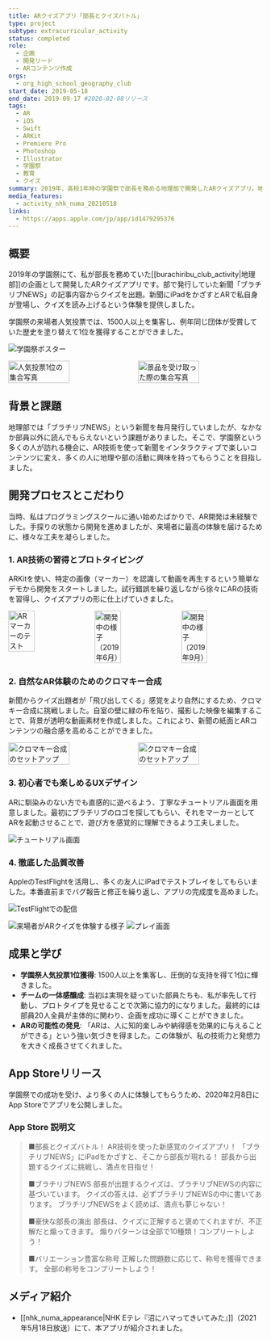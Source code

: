 ```yaml
---
title: ARクイズアプリ「部長とクイズバトル」
type: project
subtype: extracurricular_activity
status: completed
role:
  - 企画
  - 開発リード
  - ARコンテンツ作成
orgs:
  - org_high_school_geography_club
start_date: 2019-05-18
end_date: 2019-09-17 #2020-02-08リリース
tags:
  - AR
  - iOS
  - Swift
  - ARKit
  - Premiere Pro
  - Photoshop
  - Illustrator
  - 学園祭
  - 教育
  - クイズ
summary: 2019年、高校1年時の学園祭で部長を務める地理部で開発したARクイズアプリ。地理部の新聞「ブラチリブNEWS」にiPadをかざすとARで筆者が現れてクイズを出す仕組み。1500人以上を集客し、学園祭の人気投票で1位を獲得、後にApp Storeでも公開した。
media_features:
  - activity_nhk_numa_20210518
links:
  - https://apps.apple.com/jp/app/id1479295376
---
```

## 概要

2019年の学園祭にて、私が部長を務めていた[[burachiribu_club_activity|地理部]]の企画として開発したARクイズアプリです。部で発行していた新聞「ブラチリブNEWS」の記事内容からクイズを出題。新聞にiPadをかざすとARで私自身が登場し、クイズを読み上げるという体験を提供しました。

学園祭の来場者人気投票では、1500人以上を集客し、例年同じ団体が受賞していた歴史を塗り替えて1位を獲得することができました。

![学園祭ポスター](../../../linked_assets/20_Activities/burachiribu_club_activity/assets/gakuensai_poster_quizbattle.jpg)
<div style="display: flex; gap: 10px;">
    <img src="../../../linked_assets/10_Projects/Personal/ar_quiz_battle/assets/award_group_photo_1.jpg" alt="人気投票1位の集合写真" width="49%">
    <img src="../../../linked_assets/10_Projects/Personal/ar_quiz_battle/assets/award_group_photo_2_with_prize.jpg" alt="景品を受け取った際の集合写真" width="49%">
</div>

## 背景と課題

地理部では「ブラチリブNEWS」という新聞を毎月発行していましたが、なかなか部員以外に読んでもらえないという課題がありました。そこで、学園祭という多くの人が訪れる機会に、AR技術を使って新聞をインタラクティブで楽しいコンテンツに変え、多くの人に地理や部の活動に興味を持ってもらうことを目指しました。

## 開発プロセスとこだわり

当時、私はプログラミングスクールに通い始めたばかりで、AR開発は未経験でした。手探りの状態から開発を進めましたが、来場者に最高の体験を届けるために、様々な工夫を凝らしました。

### 1. AR技術の習得とプロトタイピング
ARKitを使い、特定の画像（マーカー）を認識して動画を再生するという簡単なデモから開発をスタートしました。試行錯誤を繰り返しながら徐々にARの技術を習得し、クイズアプリの形に仕上げていきました。

<div style="display: flex; gap: 10px;">
    <img src="../../../linked_assets/10_Projects/Personal/ar_quiz_battle/assets/ar_marker_test.jpg" alt="ARマーカーのテスト" width="32%">
    <img src="../../../linked_assets/10_Projects/Personal/ar_quiz_battle/assets/dev_snapshot_201906.jpg" alt="開発中の様子（2019年6月）" width="32%">
    <img src="../../../linked_assets/10_Projects/Personal/ar_quiz_battle/assets/dev_snapshot_201909.jpg" alt="開発中の様子（2019年9月）" width="32%">
</div>

### 2. 自然なAR体験のためのクロマキー合成
新聞からクイズ出題者が「飛び出してくる」感覚をより自然にするため、クロマキー合成に挑戦しました。自室の壁に緑の布を貼り、撮影した映像を編集することで、背景が透明な動画素材を作成しました。これにより、新聞の紙面とARコンテンツの融合感を高めることができました。

<div style="display: flex; gap: 10px;">
    <img src="../../../linked_assets/10_Projects/Personal/ar_quiz_battle/assets/chromakey_setup_1.jpg" alt="クロマキー合成のセットアップ" width="49%">
    <img src="../../../linked_assets/10_Projects/Personal/ar_quiz_battle/assets/chromakey_setup_2.jpg" alt="クロマキー合成のセットアップ" width="49%">
</div>

### 3. 初心者でも楽しめるUXデザイン
ARに馴染みのない方でも直感的に遊べるよう、丁寧なチュートリアル画面を用意しました。最初にブラチリブのロゴを探してもらい、それをマーカーとしてARを起動させることで、遊び方を感覚的に理解できるよう工夫しました。

![チュートリアル画面](../../../linked_assets/10_Projects/Personal/ar_quiz_battle/assets/tutorial_screenshot.jpeg)

### 4. 徹底した品質改善
AppleのTestFlightを活用し、多くの友人にiPadでテストプレイをしてもらいました。本番直前までバグ報告と修正を繰り返し、アプリの完成度を高めました。

![TestFlightでの配信](../../../linked_assets/10_Projects/Personal/ar_quiz_battle/assets/testflight_screenshot.jpg)

![来場者がARクイズを体験する様子](../../../linked_assets/20_Activities/burachiribu_club_activity/assets/quizbattle_customers.jpg)
![プレイ画面](../../../linked_assets/20_Activities/burachiribu_club_activity/assets/quizbattle_play_scene.jpg)

## 成果と学び

- **学園祭人気投票1位獲得**: 1500人以上を集客し、圧倒的な支持を得て1位に輝きました。
- **チームの一体感醸成**: 当初は実現を疑っていた部員たちも、私が率先して行動し、プロトタイプを見せることで次第に協力的になりました。最終的には部員20人全員が主体的に関わり、企画を成功に導くことができました。
- **ARの可能性の発見**: 「ARは、人に知的楽しみや納得感を効果的に与えることができる」という強い気づきを得ました。この体験が、私の技術力と発想力を大きく成長させてくれました。

## App Storeリリース
学園祭での成功を受け、より多くの人に体験してもらうため、2020年2月8日にApp Storeでアプリを公開しました。

### App Store 説明文
> ■部長とクイズバトル！
> AR技術を使った新感覚のクイズアプリ！
> 「ブラチリブNEWS」にiPadをかざすと、そこから部長が現れる！
> 部長から出題するクイズに挑戦し、満点を目指せ！
> 
> ■ブラチリブNEWS
> 部長が出題するクイズは、ブラチリブNEWSの内容に基づいています。
> クイズの答えは、必ずブラチリブNEWSの中に書いてあります。
> ブラチリブNEWSをよく読めば、満点も夢じゃない！
> 
> ■豪快な部長の演出
> 部長は、クイズに正解すると褒めてくれますが、不正解だと煽ってきます。
> 煽りパターンは全部で10種類！コンプリートしよう！
> 
> ■バリエーション豊富な称号
> 正解した問題数に応じて、称号を獲得できます。
> 全部の称号をコンプリートしよう！

## メディア紹介
- [[nhk_numa_appearance|NHK Eテレ『沼にハマってきいてみた』]]（2021年5月18日放送）にて、本アプリが紹介されました。
